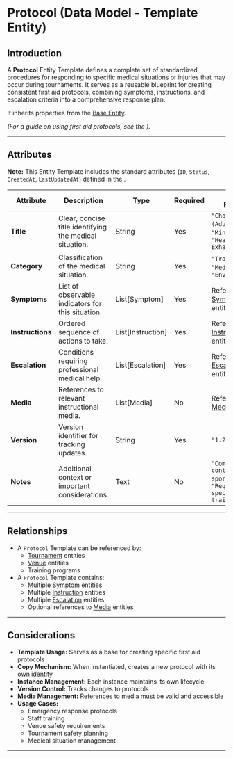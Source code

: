 # **Protocol** (Data Model - Template Entity)

## **Introduction**

A **Protocol** Entity Template defines a complete set of standardized procedures for responding to specific medical
situations or injuries that may occur during tournaments. It serves as a reusable blueprint for creating consistent
first aid protocols, combining symptoms, instructions, and escalation criteria into a comprehensive response plan.

It inherits properties from the [Base Entity](../foundation/base_entity.md).

_(For a guide on using first aid protocols, see the )._

---

## **Attributes**

**Note:** This Entity Template includes the standard attributes (`ID`, `Status`, `CreatedAt`, `LastUpdatedAt`) defined
in the .

| Attribute        | Description                                             | Type              | Required | Notes / Example                                                              |
| ---------------- | ------------------------------------------------------- | ----------------- | -------- | ---------------------------------------------------------------------------- |
| **Title**        | Clear, concise title identifying the medical situation. | String            | Yes      | `"Choking (Adult)"`, `"Minor Cut"`, `"Heat Exhaustion"`                      |
| **Category**     | Classification of the medical situation.                | String            | Yes      | `"Trauma"`, `"Medical"`, `"Environmental"`                                   |
| **Symptoms**     | List of observable indicators for this situation.       | List[Symptom]     | Yes      | References [Symptom](../first_aid/symptom.md) entities         |
| **Instructions** | Ordered sequence of actions to take.                    | List[Instruction] | Yes      | References [Instruction](../first_aid/instruction.md) entities |
| **Escalation**   | Conditions requiring professional medical help.         | List[Escalation]  | Yes      | References [Escalation](../first_aid/escalation.md) entities   |
| **Media**        | References to relevant instructional media.             | List[Media]       | No       | References [Media](../media/media_asset.md) entities           |
| **Version**      | Version identifier for tracking updates.                | String            | Yes      | `"1.2"`                                                                      |
| **Notes**        | Additional context or important considerations.         | Text              | No       | `"Common in contact sports"`, `"Requires specific training"`                 |

---

## **Relationships**

- A `Protocol` Template can be referenced by:
  - [Tournament](../tournament/tournament.md) entities
  - [Venue](../venue/venue.md) entities
  - Training programs
- A `Protocol` Template contains:
  - Multiple [Symptom](../first_aid/symptom.md) entities
  - Multiple [Instruction](../first_aid/instruction.md) entities
  - Multiple [Escalation](../first_aid/escalation.md) entities
  - Optional references to [Media](../media/media_asset.md) entities

---

## **Considerations**

- **Template Usage:** Serves as a base for creating specific first aid protocols
- **Copy Mechanism:** When instantiated, creates a new protocol with its own identity
- **Instance Management:** Each instance maintains its own lifecycle
- **Version Control:** Tracks changes to protocols
- **Media Management:** References to media must be valid and accessible
- **Usage Cases:**
  - Emergency response protocols
  - Staff training
  - Venue safety requirements
  - Tournament safety planning
  - Medical situation management

---
